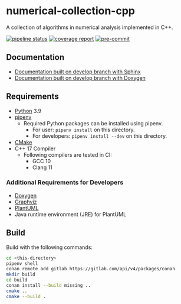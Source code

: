 # numerical-collection-cpp

A collection of algorithms in numerical analysis implemented in C++.

[![pipeline status](https://gitlab.com/MusicScience37/numerical-collection-cpp/badges/develop/pipeline.svg)](https://gitlab.com/MusicScience37/numerical-collection-cpp/-/commits/develop)
[![coverage report](https://gitlab.com/MusicScience37/numerical-collection-cpp/badges/develop/coverage.svg)](https://gitlab.com/MusicScience37/numerical-collection-cpp/-/commits/develop)
[![pre-commit](https://img.shields.io/badge/pre--commit-enabled-brightgreen?logo=pre-commit&logoColor=white)](https://github.com/pre-commit/pre-commit)

## Documentation

- [Documentation built on develop branch with Sphinx](https://musicscience37.gitlab.io/numerical-collection-cpp/sphinx/)
- [Documentation built on develop branch with Doxygen](https://musicscience37.gitlab.io/numerical-collection-cpp/doxygen/)

## Requirements

- [Python](https://www.python.org/) 3.9
- [pipenv](https://pipenv.pypa.io/en/latest/)
  - Required Python packages can be installed using pipenv.
    - For user: `pipenv install` on this directory.
    - For developers: `pipenv install --dev` on this directory.
- [CMake](https://cmake.org/)
- C++ 17 Compiler
  - Following compilers are tested in CI:
    - GCC 10
    - Clang 11

### Additional Requirements for Developers

- [Doxygen](https://www.doxygen.nl/index.html)
- [Graphviz](https://graphviz.org/)
- [PlantUML](https://plantuml.com)
- Java runtime environment (JRE) for PlantUML

## Build

Build with the following commands:

```bash
cd <this-directory>
pipenv shell
conan remote add gitlab https://gitlab.com/api/v4/packages/conan
mkdir build
cd build
conan install --build missing ..
cmake ..
cmake --build .
```
